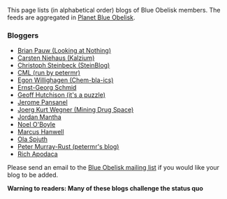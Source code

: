 This page lists (in alphabetical order) blogs of Blue Obelisk members. The feeds are aggregated in [Planet Blue Obelisk](http://cb.openmolecules.net/index.php?category=Blue%20Obelisk). 

### Bloggers

  * [Brian Pauw (Looking at Nothing)](http://www.lookingatnothing.com)
  * [Carsten Niehaus (Kalzium)](http://www.livejournal.com/users/cniehaus/)
  * [Christoph Steinbeck (SteinBlog)](http://wiki.cubic.uni-koeln.de/blog/index.php)
  * [CML (run by petermr)](http://wwmm.ch.cam.ac.uk/blogs/cml)
  * [Egon Willighagen (Chem-bla-ics)](http://chem-bla-ics.blogspot.com/)
  * [Ernst-Georg Schmid](http://theplateisbad.blogspot.com)
  * [Geoff Hutchison (it's a puzzle)](http://geoffhutchison.net/blog/categories/blue-obelisk/)
  * [Jerome Pansanel](http://pansanel.blogspot.com)
  * [Joerg Kurt Wegner (Mining Drug Space)](http://miningdrugs.blogspot.com)
  * [Jordan Mantha](http://laserjock.wordpress.com/tag/chemistry/)
  * [Noel O'Boyle](http://baoilleach.blogspot.com)
  * [Marcus Hanwell](http://blog.cryos.net/categories/16-Chemistry)
  * [Ola Spjuth](http://bioclipse.blogspot.com)
  * [Peter Murray-Rust (petermr's blog)](http://wwmm.ch.cam.ac.uk/blogs/murrayrust)
  * [Rich Apodaca](http://octetsource.com)

Please send an email to the [Blue Obelisk mailing list](Mailing_List) if you would like your blog to be added. 

**Warning to readers: Many of these blogs challenge the status quo**
